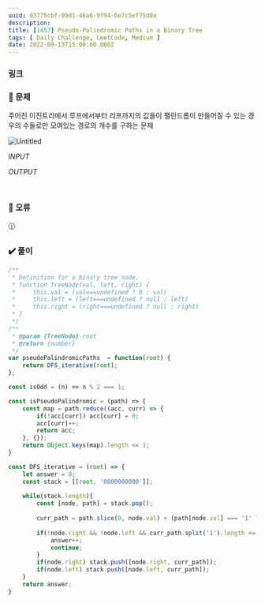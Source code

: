 ```yaml
---
uuid: d3775cbf-09d1-46a6-9f94-6e7c5ef75d0a
description: 
title: [1457] Pseudo-Palindromic Paths in a Binary Tree
tags: [ Daily Challenge, LeetCode, Medium ]
date: 2022-09-13T15:00:00.000Z
---
```








### 링크

### 📝 문제

주어진 이진트리에서 루프에서부터 리프까지의 값들이 팰린드롬이 만들어질 수 있는 경우의 수들로만 모여있는 경로의 개수를 구하는 문제

![Untitled](https://vault-r2.dorage.io/d3775cbf-09d1-46a6-9f94-6e7c5ef75d0a/untitled.png)

*INPUT*

*OUTPUT*

```jsx

```

```jsx

```

### 🚨 오류

<aside>
🕧

</aside>

### ✔️ 풀이

```jsx
/**
 * Definition for a binary tree node.
 * function TreeNode(val, left, right) {
 *     this.val = (val===undefined ? 0 : val)
 *     this.left = (left===undefined ? null : left)
 *     this.right = (right===undefined ? null : right)
 * }
 */
/**
 * @param {TreeNode} root
 * @return {number}
 */
var pseudoPalindromicPaths  = function(root) {
    return DFS_iterative(root);
};

const isOdd = (n) => n % 2 === 1;

const isPseudoPalindromic = (path) => {
    const map = path.reduce((acc, curr) => {
        if(!acc[curr]) acc[curr] = 0;
        acc[curr]++;
        return acc;
    }, {});
    return Object.keys(map).length <= 1;
}

const DFS_iterative = (root) => {
    let answer = 0;
    const stack = [[root, '0000000000']];
    
    while(stack.length){
        const [node, path] = stack.pop();
        
        curr_path = path.slice(0, node.val) + (path[node.val] === '1' ? '0' : '1') + path.slice(node.val + 1, 10);
        
        if(!node.right && !node.left && curr_path.split('1').length <= 2) {
            answer++;
            continue;
        }
        if(node.right) stack.push([node.right, curr_path]);
        if(node.left) stack.push([node.left, curr_path]);
    }
    return answer;
}
```
